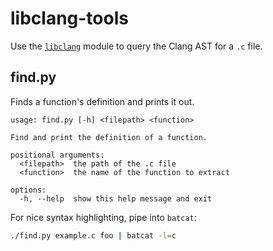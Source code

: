 # libclang-tools

Use the [`libclang`](https://libclang.readthedocs.io/en/latest/index.html) module to
query the Clang AST for a `.c` file.

## find.py

Finds a function's definition and prints it out.

```
usage: find.py [-h] <filepath> <function>

Find and print the definition of a function.

positional arguments:
  <filepath>  the path of the .c file
  <function>  the name of the function to extract

options:
  -h, --help  show this help message and exit
```

For nice syntax highlighting, pipe into `batcat`:

```.sh
./find.py example.c foo | batcat -l=c
```
